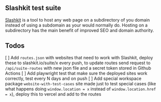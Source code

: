 ## Slashkit test suite

[Slashkit](https://slashkit.io) is a tool to host any web page on a subdirectory of you domain instead of using a subdomain as your would normally do.
Hosting on a subdirectory has the main benefit of improved SEO and domain authority.

## Todos

[ ] Add `routes.json` with websites that need to work with Slashkit, deploy these to slashkit.io/suite/x every push, to update routes send request to `/api/suite-routes` with new json file and a secret token stored in Github Actions
[ ] Add playwright test that make sure the deployed sites work correctly, test every N days and on push
[ ] Add special workspace package `website-with-test-cases` site made just to test special cases (like what happens doing `window.location = x` instead of `window.location.href = x`), deploy this to vercel and add to the routes
